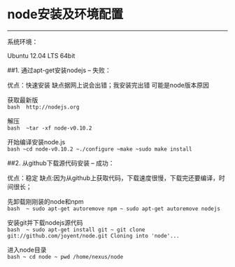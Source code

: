 # node安装及环境配置

------
系统环境：

Ubuntu 12.04 LTS 64bit

##1. 通过apt-get安装nodejs – 失败：

优点：快速安装 缺点据网上说会出错；我安装完出错 可能是node版本原因

获取最新版<br/>
    ```bash 
    http://nodejs.org
    ```
    
解压 <br/>
    ```bash 
    ~tar -xf node-v0.10.2 
    ```
    
开始编译安装node.js<br/>
    ```bash
    ~cd node-v0.10.2
    ~./configure
    ~make
    ~sudo make install 
    ```
    
##2. 从github下载源代码安装 – 成功：

优点：稳定 缺点:因为从github上获取代码，下载速度很慢，下载完还要编译，时间很长；

先卸载刚刚装的node和npm <br/>
    ```bash 
    ~ sudo apt-get autoremove npm
    ~ sudo apt-get autoremove nodejs
    ```
    
安装git并下载nodejs源代码 <br/>
    ```bash 
    ~ sudo apt-get install git
    ~ git clone git://github.com/joyent/node.git
    Cloning into 'node'...
    ```
    
进入node目录 <br/>
    ```bash
    ~ cd node
    ~ pwd
    /home/nexus/node 
    ```
    
